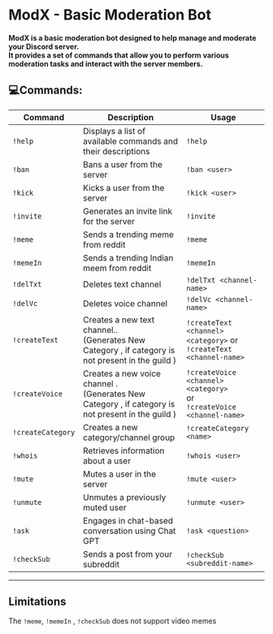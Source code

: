 # ModX - Basic Moderation Bot
#### ModX is a basic moderation bot designed to help manage and moderate your Discord server.<br /> It provides a set of commands that allow you to perform various moderation tasks and interact with the server members.

## 💻Commands: 

| Command | Description | Usage         |
|---------|-------------|-------|
| `!help` | Displays a list of available commands and their descriptions | `!help` |
| `!ban` | Bans a user from the server | `!ban <user>` |
| `!kick` | Kicks a user from the server | `!kick <user>` |
| `!invite` | Generates an invite link for the server| `!invite` |
| `!meme` | Sends a trending meme from reddit | `!meme` |
| `!memeIn` | Sends a trending Indian meem from reddit | `!memeIn` |
| `!delTxt` | Deletes text channel | `!delTxt <channel-name>` |
| `!delVc` | Deletes  voice channel | `!delVc <channel-name>` |
| `!createText` | Creates a new text channel..<br /> (Generates New Category , if category is not present in the guild )| `!createText <channel><category>` or<br /> `!createText <channel-name>` |
| `!createVoice` | Creates a new voice channel .<br /> (Generates New Category , if category is not present in the guild )| `!createVoice <channel><category>`</br>or</br> `!createVoice <channel-name>` |
| `!createCategory` | Creates a new category/channel group | `!createCategory <name>` |
| `!whois` | Retrieves information about a user | `!whois <user>` |
| `!mute` | Mutes a user in the server | `!mute <user>` |
| `!unmute` | Unmutes a previously muted user | `!unmute <user>` |
| `!ask` | Engages in chat-based conversation using Chat GPT | `!ask <question>` |
| `!checkSub` | Sends a post from your subreddit | `!checkSub <subreddit-name>` |
_________________________________________________________
## Limitations
 The `!meme`, `!memeIn` , `!checkSub` does not support video memes
